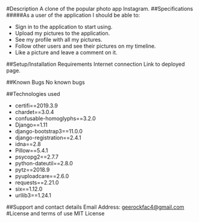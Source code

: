#Description
A clone of the popular photo app Instagram.
##Specifications
#####As a user of the application I should be able to:

* Sign in to the application to start using.
* Upload my pictures to the application.
* See my profile with all my pictures.
* Follow other users and see their pictures on my timeline.
* Like a picture and leave a comment on it.

##Setup/Installation Requirements
Internet connection
Link to deployed page.

##Known Bugs
No known bugs

##Technologies used
* certifi==2019.3.9
* chardet==3.0.4
* confusable-homoglyphs==3.2.0
* Django==1.11
* django-bootstrap3==11.0.0
* django-registration==2.4.1
* idna==2.8
* Pillow==5.4.1
* psycopg2==2.7.7
* python-dateutil==2.8.0
* pytz==2018.9
* pyuploadcare==2.6.0
* requests==2.21.0
* six==1.12.0
* urllib3==1.24.1

##Support and contact details
Email Address: geerockfac4@gmail.com
#License and terms of use
MIT License

